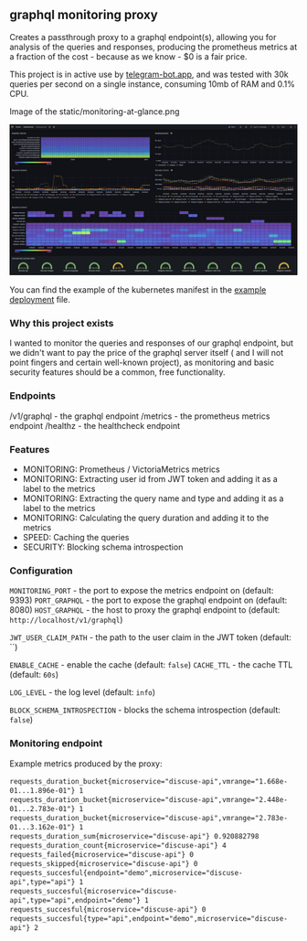 ## graphql monitoring proxy

Creates a passthrough proxy to a graphql endpoint(s), allowing you for analysis of the queries and responses, producing the prometheus metrics at a fraction of the cost - because as we know - $0 is a fair price.

This project is in active use by [telegram-bot.app](https://telegram-bot.app), and was tested with 30k queries per second on a single instance, consuming 10mb of RAM and 0.1% CPU.

Image of the static/monitoring-at-glance.png

![Example of monitoring dashboard](static/monitoring-at-glance.png?raw=true)

You can find the example of the kubernetes manifest in the [example deployment](static/kubernetes-deployment.yaml) file.

### Why this project exists

I wanted to monitor the queries and responses of our graphql endpoint, but we didn't want to pay the price of the graphql server itself ( and I will not point fingers and certain well-known project), as monitoring and basic security features should be a common, free functionality.

### Endpoints

/v1/graphql - the graphql endpoint
/metrics - the prometheus metrics endpoint
/healthz - the healthcheck endpoint

### Features

* MONITORING: Prometheus / VictoriaMetrics metrics
* MONITORING: Extracting user id from JWT token and adding it as a label to the metrics
* MONITORING: Extracting the query name and type and adding it as a label to the metrics
* MONITORING: Calculating the query duration and adding it to the metrics
* SPEED: Caching the queries
* SECURITY: Blocking schema introspection

### Configuration

`MONITORING_PORT` - the port to expose the metrics endpoint on (default: 9393)
`PORT_GRAPHQL` - the port to expose the graphql endpoint on (default: 8080)
`HOST_GRAPHQL` - the host to proxy the graphql endpoint to (default: `http://localhost/v1/graphql`)

`JWT_USER_CLAIM_PATH` - the path to the user claim in the JWT token (default: ``)

`ENABLE_CACHE` - enable the cache (default: `false`)
`CACHE_TTL` - the cache TTL (default: `60s`)

`LOG_LEVEL` - the log level (default: `info`)

`BLOCK_SCHEMA_INTROSPECTION` - blocks the schema introspection (default: `false`)

### Monitoring endpoint

Example metrics produced by the proxy:

```requests_duration_bucket{microservice="discuse-api",vmrange="1.468e-01...1.668e-01"} 1
requests_duration_bucket{microservice="discuse-api",vmrange="1.668e-01...1.896e-01"} 1
requests_duration_bucket{microservice="discuse-api",vmrange="2.448e-01...2.783e-01"} 1
requests_duration_bucket{microservice="discuse-api",vmrange="2.783e-01...3.162e-01"} 1
requests_duration_sum{microservice="discuse-api"} 0.920882798
requests_duration_count{microservice="discuse-api"} 4
requests_failed{microservice="discuse-api"} 0
requests_skipped{microservice="discuse-api"} 0
requests_succesful{endpoint="demo",microservice="discuse-api",type="api"} 1
requests_succesful{microservice="discuse-api",type="api",endpoint="demo"} 1
requests_succesful{microservice="discuse-api"} 0
requests_succesful{type="api",endpoint="demo",microservice="discuse-api"} 2
```